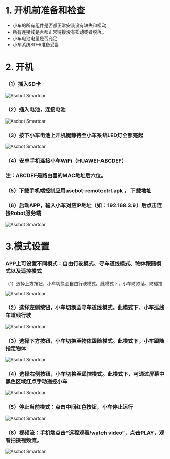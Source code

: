# 1. 开机前准备和检查

+ 小车的所有组件是否都正常安装没有缺失和松动
+ 所有连接线是否都正常链接没有松动或者脱落。
+ 小车电池电量是否充足
+ 小车系统SD卡准备妥当

# 2. 开机
### （1）插入SD卡
![Ascbot Smartcar](./AscbotImg/ascbot-startup-001.jpg)
### （2）插入电池，连接电池
![Ascbot Smartcar](./AscbotImg/ascbot-startup-003-0.jpg)
### （3）按下小车电池上开机键静待至小车系统LED灯全部亮起
![Ascbot Smartcar](./AscbotImg/ascbot-startup-003.jpg)
### （4）安卓手机连接小车WiFi（HUAWEI-ABCDEF）

###          注：ABCDEF是路由器的MAC地址后六位。

### （5）下载手机端控制应用ascbot-remotectrl.apk ， [下载地址](https://gitee.com/sun_li_guo/ascbot/raw/master/Release/ascbot-remotectrlv1.0.apk)


### （6）启动APP，输入小车对应IP地址（如：192.168.3.9）后点击连接Robot服务端
![Ascbot Smartcar](./AscbotImg/ascbot-startup-004.png)
# 3.模式设置
### APP上可设置不同模式：自由行驶模式、寻车道线模式、物体跟随模式以及遥控模式
（1）选择上方按钮，小车切换至自由行驶模式。此模式下，小车防跌落、防碰撞

![Ascbot Smartcar](./AscbotImg/ascbot-startup-005.png)


### （2）选择左侧按钮，小车切换至寻车道线模式。此模式下，小车巡线车道线行驶

![Ascbot Smartcar](./AscbotImg/ascbot-startup-006.png)


### （3）选择下方按钮，小车切换至物体跟随模式。此模式下，小车跟随指定物体

![Ascbot Smartcar](./AscbotImg/ascbot-startup-007.png)


### （4）选择右侧按钮，小车切换至遥控模式。此模式下，可通过屏幕中黑色区域红点手动遥控小车


![Ascbot Smartcar](./AscbotImg/ascbot-startup-008.png)


### （5）停止当前模式：点击中间红色按钮，小车停止运行


![Ascbot Smartcar](./AscbotImg/ascbot-startup-009.png)


### （6）视频流：手机端点击“远程观看/watch video”，点击PLAY，观看拍摄视频流。


![Ascbot Smartcar](./AscbotImg/ascbot-startup-010.png)

